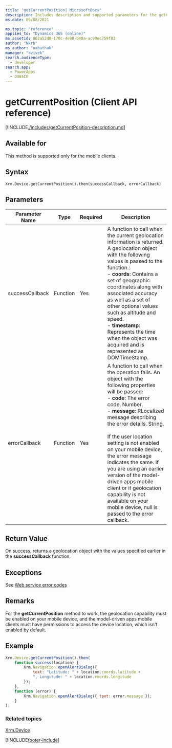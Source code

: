 ```yaml
---
title: "getCurrentPosition| MicrosoftDocs"
description: Includes description and supported parameters for the getCurrentPosition method.
ms.date: 09/08/2021

ms.topic: "reference"
applies_to: "Dynamics 365 (online)"
ms.assetid: 062a52d8-170c-4e98-b48a-ac99ec759f83
author: "Nkrb"
ms.author: "nabuthuk"
manager: "kvivek"
search.audienceType:
  - developer
search.app:
  - PowerApps
  - D365CE
---
```


# getCurrentPosition (Client API reference)

[!INCLUDE[./includes/getCurrentPosition-description.md](./includes/getCurrentPosition-description.md)]

## Available for

This method is supported only for the mobile clients.

## Syntax

`Xrm.Device.getCurrentPosition().then(successCallback, errorCallback)`

## Parameters

| Parameter Name  | Type     | Required | Description                                                                                                                                                                                                                                                                                                                                                                                                                                                                                                                        |
| --------------- | -------- | -------- | ---------------------------------------------------------------------------------------------------------------------------------------------------------------------------------------------------------------------------------------------------------------------------------------------------------------------------------------------------------------------------------------------------------------------------------------------------------------------------------------------------------------------------------- |
| successCallback | Function | Yes      | A function to call when the current geolocation information is returned. A geolocation object with the following values is passed to the function.:<br/>- **coords**: Contains a set of geographic coordinates along with associated accuracy as well as a set of other optional values such as altitude and speed. <br/>- **timestamp**: Represents the time when the object was acquired and is represented as DOMTimeStamp.                                                                                                     |
| errorCallback   | Function | Yes      | A function to call when the operation fails. An object with the following properties will be passed: <br/>- **code**: The error code. Number. <br/>- **message**: RLocalized message describing the error details. String.<br/><br/>If the user location setting is not enabled on your mobile device, the error message indicates the same. If you are using an earlier version of the model-driven apps mobile client or if geolocation capability is not available on your mobile device, null is passed to the error callback. |

## Return Value

On success, returns a geolocation object with the values specified earlier in the **successCallback** function.

## Exceptions

See [Web service error codes](../../../../data-platform/org-service/web-service-error-codes.md)

## Remarks

For the **getCurrentPosition** method to work, the geolocation capability must be enabled on your mobile device, and the model-driven apps mobile clients must have permissions to access the device location, which isn't enabled by default.

## Example

```JavaScript
Xrm.Device.getCurrentPosition().then(
    function success(location) {
        Xrm.Navigation.openAlertDialog({
            text: "Latitude: " + location.coords.latitude +
            ", Longitude: " + location.coords.longitude
        });
    },
    function (error) {
        Xrm.Navigation.openAlertDialog({ text: error.message });
    }
);
```

### Related topics

[Xrm.Device](../xrm-device.md)

[!INCLUDE[footer-include](../../../../../includes/footer-banner.md)]
